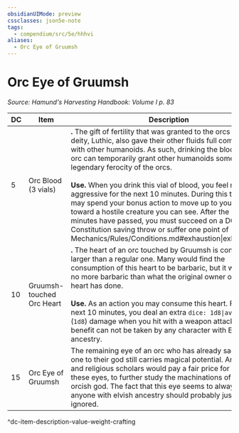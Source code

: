 ```yaml
---
obsidianUIMode: preview
cssclasses: json5e-note
tags:
  - compendium/src/5e/hhhvi
aliases:
  - Orc Eye of Gruumsh
---
```

# Orc Eye of Gruumsh
*Source: Hamund's Harvesting Handbook: Volume I p. 83* 

| DC | Item | Description | Value | Weight | Crafting |
|----|------|-------------|-------|--------|----------|
| 5 | Orc Blood (3 vials) | **.** The gift of fertility that was granted to the orcs by their deity, Luthic, also gave their other fluids full compatibility with other humanoids. As such, drinking the blood of an orc can temporarily grant other humanoids some of the legendary ferocity of the orcs.<br /><br />**Use.** When you drink this vial of blood, you feel more aggressive for the next 10 minutes. During this time, you may spend your bonus action to move up to your speed toward a hostile creature you can see. After the 10 minutes have passed, you must succeed on a DC 10 Constitution saving throw or suffer one point of [[/5. Mechanics/Rules/Conditions.md#exhaustion\|exhaustion]]. | 1 gp | 1 lb | — |
| 10 | Gruumsh-touched Orc Heart | **.** The heart of an orc touched by Gruumsh is considerably larger than a regular one. Many would find the consumption of this heart to be barbaric, but it would be no more barbaric than what the original owner of this heart has done.<br /><br />**Use.** As an action you may consume this heart. For the next 10 minutes, you deal an extra `dice: 1d8\|avg\|noform` (`1d8`) damage when you hit with a weapon attack. This benefit can not be taken by any character with Elvish ancestry. | 5 gp | 6 lb | — |
| 15 | Orc Eye of Gruumsh | The remaining eye of an orc who has already sacrificed one to their god still carries magical potential. Arcanists and religious scholars would pay a fair price for one of these eyes, to further study the machinations of the evil orcish god. The fact that this eye seems to always glare at anyone with elvish ancestry should probably just be ignored. | 15 gp | 1 lb | — |
^dc-item-description-value-weight-crafting
